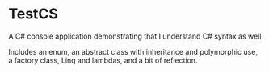 # TestCS
A C# console application demonstrating that I understand C# syntax as well

Includes an enum, an abstract class with inheritance and polymorphic use, a factory class, Linq and lambdas, and a bit of reflection.
